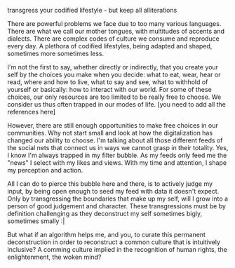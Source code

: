 transgress your codified lifestyle - but keep all alliterations

There are powerful problems we face due to too many various languages. 
There are what we call our mother tongues, with multitudes of accents and dialects. 
There are complex codes of culture we consume and reproduce every day. 
A plethora of codified lifestyles, being adapted and shaped, sometimes more sometimes less. 

I'm not the first to say, whether directly or indirectly, 
that you create your self by the choices you make when you decide: 
  what to eat, wear, hear or read, 
  where and how to live, 
  what to say and see, 
  what to withhold of yourself or 
  basically: how to interact with our world. 
For some of these choices, our only resources are too limited to be really free to choose. 
We consider us thus often trapped in our modes of life. 
[you need to add all the references here]

However, there are still enough opportunities to make free choices in our communities. 
Why not start small and look at how the digitalization has changed our ability to choose. 
I'm talking about all those different feeds of the social nets that connect us 
in ways we cannot grasp in their totality. 
Yes, I know I'm always trapped in my filter bubble. 
As my feeds only feed me the "news" I select with my likes and views. 
With my time and attention, I shape my perception and action.

All I can do to pierce this bubble here and there, is to actively judge my input, 
by being open enough to seed my feed with data it doesn't expect. 
Only by transgressing the boundaries that make up my self, 
will I grow into a person of good judgement and character. 
These transgressions must be by definition challenging as they deconstruct my self 
  sometimes bigly, sometimes smally :|

But what if an algorithm helps me, and you, 
to curate this permanent deconstruction in order to reconstruct a common culture that is intuitively inclusive? 
A comming culture implied in the recognition of human rights, the enlightenment, the woken mind?

